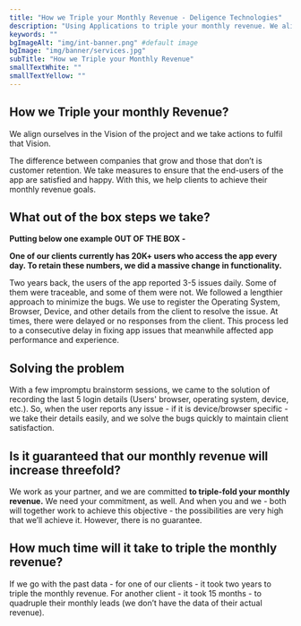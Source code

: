 ```yaml
---
title: "How we Triple your Monthly Revenue - Deligence Technologies"
description: "Using Applications to triple your monthly revenue. We align ourselves in the Vision of the project and we take actions to fulfil that Vision. We take measures."
keywords: ""
bgImageAlt: "img/int-banner.png" #default image
bgImage: "img/banner/services.jpg" 
subTitle: "How we Triple your Monthly Revenue"
smallTextWhite: ""
smallTextYellow: ""
---
```



## How we Triple your monthly Revenue?

We align ourselves in the Vision of the project and we take actions to fulfil that Vision.

The difference between companies that grow and those that don’t is customer retention. We take measures to ensure that the end-users of the app are satisfied and happy. With this, we help clients to achieve their monthly revenue goals. 

## What out of the box steps we take?

**Putting below one example OUT OF THE BOX -**

**One of our clients currently has 20K+ users who access the app every day. To retain these numbers, we did a massive change in functionality.**

Two years back, the users of the app reported 3-5 issues daily. Some of them were traceable, and some of them were not. We followed a lengthier approach to minimize the bugs. We use to register the Operating System, Browser, Device, and other details from the client to resolve the issue. At times, there were delayed or no responses from the client. This process led to a consecutive delay in fixing app issues that meanwhile affected app performance and experience. 


## Solving the problem 

With a few impromptu brainstorm sessions, we came to the solution of recording the last 5 login details (Users' browser, operating system, device, etc.). So, when the user reports any issue - if it is device/browser specific - we take their details easily, and we solve the bugs quickly to maintain client satisfaction.

## Is it guaranteed that our monthly revenue will increase threefold?

We work as your partner, and we are committed **to triple-fold your monthly revenue.** We need your commitment, as well. And when you and we - both will together work to achieve this objective - the possibilities are very high that we’ll achieve it. However, there is no guarantee.

## How much time will it take to triple the monthly revenue?

If we go with the past data - for one of our clients - it took two years to triple the monthly revenue. For another client - it took 15 months - to quadruple their monthly leads (we don’t have the data of their actual revenue).